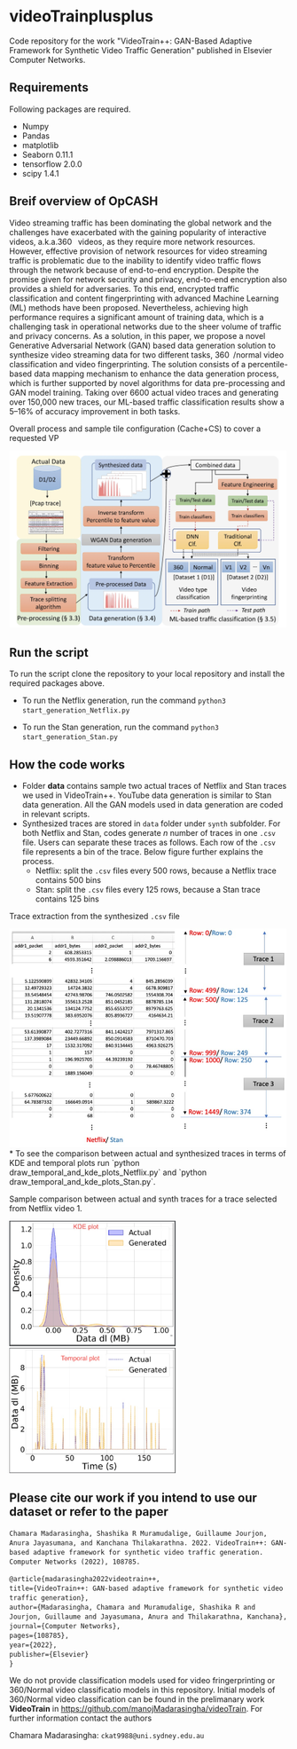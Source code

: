 # videoTrainplusplus
Code repository for the work "VideoTrain++: GAN-Based Adaptive Framework for Synthetic Video Traffic Generation" published in Elsevier Computer Networks.

## Requirements
Following packages are required.

* Numpy				
*	Pandas			
*	matplotlib
* Seaborn         0.11.1
* tensorflow      2.0.0
* scipy           1.4.1


## Breif overview of OpCASH
Video streaming traffic has been dominating the global network and the challenges have exacerbated
with the gaining popularity of interactive videos, a.k.a.360  videos, as they require
more network resources. However, effective provision of network resources for video streaming
traffic is problematic due to the inability to identify video traffic flows through the network
because of end-to-end encryption. Despite the promise given for network security and privacy,
end-to-end encryption also provides a shield for adversaries. To this end, encrypted traffic classification
and content fingerprinting with advanced Machine Learning (ML) methods have been
proposed. Nevertheless, achieving high performance requires a significant amount of training
data, which is a challenging task in operational networks due to the sheer volume of traffic and
privacy concerns. As a solution, in this paper, we propose a novel Generative Adversarial Network
(GAN) based data generation solution to synthesize video streaming data for two different
tasks, 360 /normal video classification and video fingerprinting. The solution consists of
a percentile-based data mapping mechanism to enhance the data generation process, which is
further supported by novel algorithms for data pre-processing and GAN model training. Taking
over 6600 actual video traces and generating over 150,000 new traces, our ML-based traffic
classification results show a 5–16% of accuracy improvement in both tasks.

Overall process and sample tile configuration (Cache+CS) to cover a requested VP

 <img src="images/work_flow.jpg" width="500">

## Run the script
To run the script clone the repository to your local repository and install the required packages above. 

* To run the Netflix generation, run the command
`python3 start_generation_Netflix.py`


* To run the Stan generation, run the command
`python3 start_generation_Stan.py`


## How the code works

* Folder **data** contains sample two actual traces of Netflix and Stan traces we used in VideoTrain++. YouTube data generation is similar to Stan data generation. All the GAN models used in data generation are coded in relevant scripts. 
* Synthesized traces are stored in `data` folder under `synth` subfolder. For both Netflix and Stan, codes generate *n* number of traces in one `.csv` file. Users can separate these traces as follows. Each row of the `.csv` file represents a bin of the trace. Below figure further explains the process.
    * Netflix: split the `.csv` files every 500 rows, because a Netflix trace contains 500 bins
    * Stan: split the `.csv` files every 125 rows, because a Stan trace contains 125 bins
    
 Trace extraction from the synthesized `.csv` file

 <img src="images/trace_extraction.jpg" width="500">
* To see the comparison between actual and synthesized traces in terms of KDE and temporal plots run `python draw_temporal_and_kde_plots_Netflix.py` and `python draw_temporal_and_kde_plots_Stan.py`.

Sample comparison between actual and synth traces for a trace selected from Netflix video 1.

<img src="images/KDE_Netflix.jpg" width="300">

<img src="images/Temporal_Netflix.jpg" width="300">

## Please cite our work if you intend to use our dataset or refer to the paper

`Chamara Madarasingha, Shashika R Muramudalige, Guillaume Jourjon, Anura Jayasumana, and Kanchana Thilakarathna. 2022. VideoTrain++: GAN-based adaptive framework for synthetic video traffic generation. Computer Networks (2022), 108785.`

`@article{madarasingha2022videotrain++,`\
  `title={VideoTrain++: GAN-based adaptive framework for synthetic video traffic generation},`\
  `author={Madarasingha, Chamara and Muramudalige, Shashika R and Jourjon, Guillaume and Jayasumana, Anura and Thilakarathna, Kanchana},`\
  `journal={Computer Networks},`\
  `pages={108785},`\
  `year={2022},`\
  `publisher={Elsevier}`\
`}`

We do not provide classification models used for video fringerprinting or 360/Normal video classificatio models in this repository. Initial models of 360/Normal video classification can be found in the prelimanary work **VideoTrain** in https://github.com/manojMadarasingha/videoTrain. For further information contact the authors

Chamara Madarasingha: `ckat9988@uni.sydney.edu.au`
